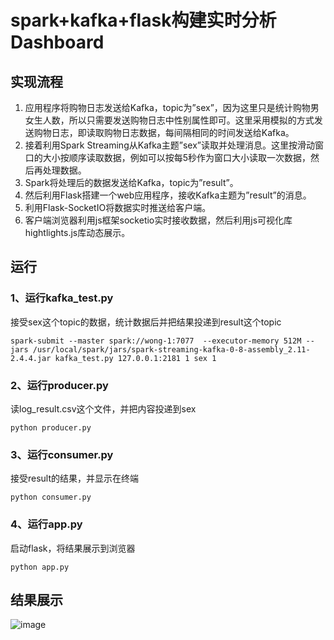 # spark+kafka+flask构建实时分析Dashboard
## 实现流程
1. 应用程序将购物日志发送给Kafka，topic为”sex”，因为这里只是统计购物男女生人数，所以只需要发送购物日志中性别属性即可。这里采用模拟的方式发送购物日志，即读取购物日志数据，每间隔相同的时间发送给Kafka。
2. 接着利用Spark Streaming从Kafka主题”sex”读取并处理消息。这里按滑动窗口的大小按顺序读取数据，例如可以按每5秒作为窗口大小读取一次数据，然后再处理数据。
3. Spark将处理后的数据发送给Kafka，topic为”result”。
4. 然后利用Flask搭建一个web应用程序，接收Kafka主题为”result”的消息。
5. 利用Flask-SocketIO将数据实时推送给客户端。
6. 客户端浏览器利用js框架socketio实时接收数据，然后利用js可视化库hightlights.js库动态展示。
## 运行
### 1、运行kafka_test.py
接受sex这个topic的数据，统计数据后并把结果投递到result这个topic
```
spark-submit --master spark://wong-1:7077  --executor-memory 512M --jars /usr/local/spark/jars/spark-streaming-kafka-0-8-assembly_2.11-2.4.4.jar kafka_test.py 127.0.0.1:2181 1 sex 1
```
### 2、运行producer.py
读log_result.csv这个文件，并把内容投递到sex
```
python producer.py
```
### 3、运行consumer.py
接受result的结果，并显示在终端
```
python consumer.py
```
### 4、运行app.py
启动flask，将结果展示到浏览器
```
python app.py
```
## 结果展示
![image](https://github.com/huangym1/spark_kafka/blob/master/images/chart.png)
